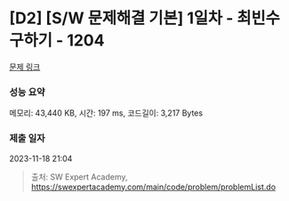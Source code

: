 # [D2] [S/W 문제해결 기본] 1일차 - 최빈수 구하기 - 1204 

[문제 링크](https://swexpertacademy.com/main/code/problem/problemDetail.do?contestProbId=AV13zo1KAAACFAYh) 

### 성능 요약

메모리: 43,440 KB, 시간: 197 ms, 코드길이: 3,217 Bytes

### 제출 일자

2023-11-18 21:04



> 출처: SW Expert Academy, https://swexpertacademy.com/main/code/problem/problemList.do